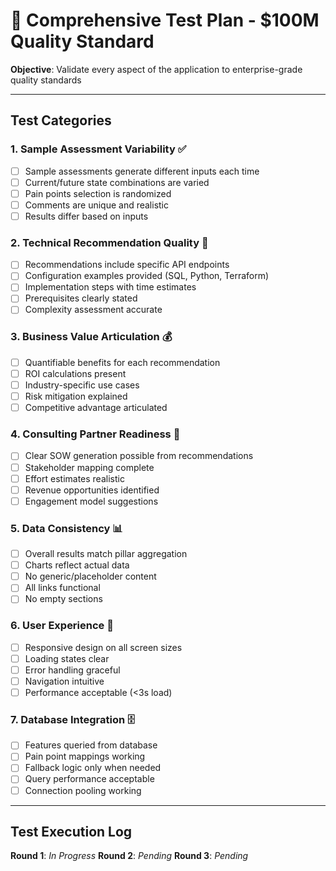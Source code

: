 # 🔬 Comprehensive Test Plan - $100M Quality Standard

**Objective**: Validate every aspect of the application to enterprise-grade quality standards

---

## Test Categories

### 1. Sample Assessment Variability ✅
- [ ] Sample assessments generate different inputs each time
- [ ] Current/future state combinations are varied
- [ ] Pain points selection is randomized
- [ ] Comments are unique and realistic
- [ ] Results differ based on inputs

### 2. Technical Recommendation Quality 🔧
- [ ] Recommendations include specific API endpoints
- [ ] Configuration examples provided (SQL, Python, Terraform)
- [ ] Implementation steps with time estimates
- [ ] Prerequisites clearly stated
- [ ] Complexity assessment accurate

### 3. Business Value Articulation 💰
- [ ] Quantifiable benefits for each recommendation
- [ ] ROI calculations present
- [ ] Industry-specific use cases
- [ ] Risk mitigation explained
- [ ] Competitive advantage articulated

### 4. Consulting Partner Readiness 🤝
- [ ] Clear SOW generation possible from recommendations
- [ ] Stakeholder mapping complete
- [ ] Effort estimates realistic
- [ ] Revenue opportunities identified
- [ ] Engagement model suggestions

### 5. Data Consistency 📊
- [ ] Overall results match pillar aggregation
- [ ] Charts reflect actual data
- [ ] No generic/placeholder content
- [ ] All links functional
- [ ] No empty sections

### 6. User Experience 🎨
- [ ] Responsive design on all screen sizes
- [ ] Loading states clear
- [ ] Error handling graceful
- [ ] Navigation intuitive
- [ ] Performance acceptable (<3s load)

### 7. Database Integration 🗄️
- [ ] Features queried from database
- [ ] Pain point mappings working
- [ ] Fallback logic only when needed
- [ ] Query performance acceptable
- [ ] Connection pooling working

---

## Test Execution Log

**Round 1**: _In Progress_
**Round 2**: _Pending_
**Round 3**: _Pending_

